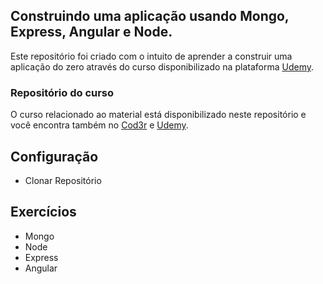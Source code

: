 ## Construindo uma aplicação usando Mongo, Express, Angular e Node.

Este repositório foi criado com o intuito de aprender a construir uma aplicação do zero através do curso disponibilizado na plataforma [Udemy](https://www.udemy.com/course/mean-primeira-aplicacao-do-zero/).

### Repositório do curso
O curso relacionado ao material está disponibilizado neste repositório e você encontra também no [Cod3r](https://github.com/CursosCod3r) e  [Udemy](https://github.com/udemy?q=&type=&language=).

## Configuração
-  Clonar Repositório

## Exercícios

- Mongo
- Node
- Express
- Angular

